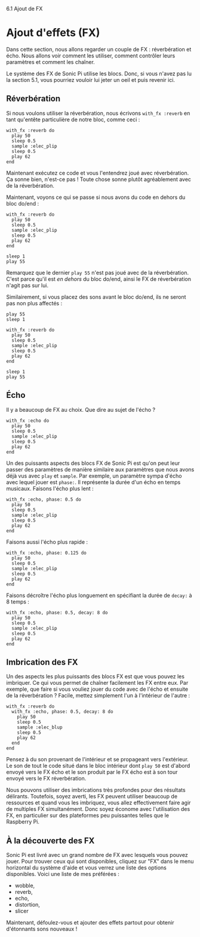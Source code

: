 6.1 Ajout de FX

# Ajout d'effets (FX)

Dans cette section, nous allons regarder un couple de FX : 
réverbération et écho. Nous allons voir comment les utiliser, comment 
contrôler leurs paramètres et comment les chaîner.

Le système des FX de Sonic Pi utilise les blocs. Donc, si vous n'avez 
pas lu la section 5.1, vous pourriez vouloir lui jeter un oeil et puis 
revenir ici.

## Réverbération

Si nous voulons utiliser la réverbération, nous écrivons `with_fx :reverb`
en tant qu'entête particulière de notre bloc, comme ceci :

```
with_fx :reverb do
  play 50
  sleep 0.5
  sample :elec_plip
  sleep 0.5
  play 62
end
```

Maintenant exécutez ce code et vous l'entendrez joué avec réverbération. 
Ça sonne bien, n'est-ce pas ! Toute chose sonne plutôt agréablement 
avec de la réverbération.

Maintenant, voyons ce qui se passe si nous avons du code en dehors du 
bloc do/end :

```
with_fx :reverb do
  play 50
  sleep 0.5
  sample :elec_plip
  sleep 0.5
  play 62
end

sleep 1
play 55
```

Remarquez que le dernier `play 55` n'est pas joué avec de la 
réverbération. C'est parce qu'il est *en dehors* du bloc do/end, ainsi 
le FX de réverbération n'agit pas sur lui.

Similairement, si vous placez des sons avant le bloc do/end, ils ne 
seront pas non plus affectés :

```
play 55
sleep 1

with_fx :reverb do
  play 50
  sleep 0.5
  sample :elec_plip
  sleep 0.5
  play 62
end

sleep 1
play 55
```

## Écho

Il y a beaucoup de FX au choix. Que dire au sujet de l'écho ?

```
with_fx :echo do
  play 50
  sleep 0.5
  sample :elec_plip
  sleep 0.5
  play 62
end
```

Un des puissants aspects des blocs FX de Sonic Pi est qu'on peut leur 
passer des paramètres de manière similaire aux paramètres que nous 
avons déjà vus avec `play` et `sample`. Par exemple, un paramètre 
sympa d'écho avec lequel jouer est `phase:`. Il représente la durée 
d'un écho en temps musicaux. Faisons l'écho plus lent :

```
with_fx :echo, phase: 0.5 do
  play 50
  sleep 0.5
  sample :elec_plip
  sleep 0.5
  play 62
end
```

Faisons aussi l'écho plus rapide :

```
with_fx :echo, phase: 0.125 do
  play 50
  sleep 0.5
  sample :elec_plip
  sleep 0.5
  play 62
end
```

Faisons décroître l'écho plus longuement en spécifiant la durée de `decay:`
à 8 temps :

```
with_fx :echo, phase: 0.5, decay: 8 do
  play 50
  sleep 0.5
  sample :elec_plip
  sleep 0.5
  play 62
end
```

## Imbrication des FX

Un des aspects les plus puissants des blocs FX est que vous pouvez les 
imbriquer. Ce qui vous permet de chaîner facilement les FX entre eux. 
Par exemple, que faire si vous vouliez jouer du code avec de l'écho et 
ensuite de la réverbération ? Facile, mettez simplement l'un à 
l'intérieur de l'autre :

```
with_fx :reverb do
  with_fx :echo, phase: 0.5, decay: 8 do
    play 50
    sleep 0.5
    sample :elec_blup
    sleep 0.5
    play 62
  end
end
```

Pensez à du son provenant de l'intérieur et se propageant vers 
l'extérieur. Le son de tout le code situé dans le bloc intérieur dont 
`play 50` est d'abord envoyé vers le FX écho et le son produit par le FX 
écho est à son tour envoyé vers le FX réverbération. 

Nous pouvons utiliser des imbrications très profondes pour des 
résultats délirants. Toutefois, soyez averti, les FX peuvent utiliser 
beaucoup de ressources et quand vous les imbriquez, vous allez 
effectivement faire agir de multiples FX simultanément. Donc soyez 
économe avec l'utilisation des FX, en particulier sur des plateformes 
peu puissantes telles que le Raspberry Pi.

## À la découverte des FX

Sonic Pi est livré avec un grand nombre de FX avec lesquels vous pouvez 
jouer. Pour trouver ceux qui sont disponibles, cliquez sur "FX" dans le
menu horizontal du système d'aide et vous verrez une liste des options 
disponibles. Voici une liste de mes préférées :

* wobble,
* reverb,
* echo,
* distortion,
* slicer

Maintenant, défoulez-vous et ajouter des effets partout pour obtenir
d'étonnants sons nouveaux !
